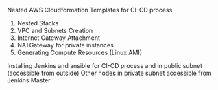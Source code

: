 Nested AWS Cloudformation Templates for CI-CD process

1. Nested Stacks
2. VPC and Subnets Creation
3. Internet Gateway Attachment
4. NATGateway for private instances
5. Generating Compute Resources (Linux AMI)

Installing Jenkins and ansible for CI-CD process and in public subnet (accessible from outside)
Other nodes in private subnet accessible from Jenkins Master
